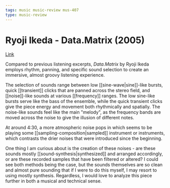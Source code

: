```yaml
---
tags: music music-review mus-407
type: music-review
---
```


# Ryoji Ikeda - Data.Matrix (2005)

[Link](https://www.youtube.com/watch?v=BYSqr-Zkn6A)

Compared to previous listening excerpts, _Data.Matrix_ by Ryoji Ikeda employs rhythm, panning, and specific sound selection to create an immersive, almost groovy listening experience.

The selection of sounds range between low [[sine-wave|sine]]-like bursts, quick [[transient]] clicks that are panned across the stereo field, and [[noise]]-like sounds at various [[frequency]] ranges. The low sine-like bursts serve like the bass of the ensemble, while the quick transient clicks give the piece energy and movement both rhythmically and spatially. The noise-like sounds feel like the main "melody", as the frequency bands are moved across the noise to give the illusion of different notes.

At around 4:30, a more atmospheric noise pops in which seems to be playing some [[sampling-composition|sampled]] instrument or instruments, which contrasts the drier noises that were introduced since the beginning.

One thing I am curious about is the creation of these noises - are these sounds mostly [[sound-synthesis|synthesized]] and arranged accordingly, or are these recorded samples that have been filtered or altered? I could see both methods being the case, but the sounds themselves are so clean and almost pure sounding that if I were to do this myself, I may resort to using mostly synthesis. Regardless, I would love to analyze this piece further in both a musical and technical sense.
